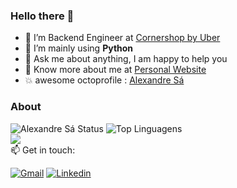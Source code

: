 ### Hello there 👋

- 👷 I’m Backend Engineer at <a target="_blank" href="https://cornershopapp.com">Cornershop by Uber</a>
- 🌱 I’m mainly using **Python**
- 💬 Ask me about anything, I am happy to help you
- 👨 Know more about me at [Personal Website](https://www.alexandrersa.eti.br) 
- :boom: awesome octoprofile : [Alexandre Sá](https://octoprofile.vercel.app/user?id=alexandrersa)

### About

![Alexandre Sá Status](https://github-readme-stats.vercel.app/api?username=alexandrersa&show_icons=true&theme=tokyonight)
![Top Linguagens](https://github-readme-stats.vercel.app/api/top-langs/?username=alexandrersa&layout=compact)
<br />
![](https://komarev.com/ghpvc/?username=alexandrersa)
<br />
📫 Get in touch:

[![Gmail](https://img.shields.io/badge/-Gmail-c14438?style=for-the-badge&logo=Gmail&logoColor=white&link=mailto:aleh.ufs@gmail.com)](mailto:aleh.ufs@gmail.com)
[![Linkedin](https://img.shields.io/badge/LinkedIn-blue?style=for-the-badge&logo=Linkedin)](https://www.linkedin.com/in/alexandrersa/)
